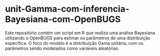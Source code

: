 # unit-Gamma-com-inferencia-Bayesiana-com-OpenBUGS
Este repositório contém um script em R que realiza uma análise Bayesiana utilizando o OpenBUGS para estimar os parâmetros de uma distribuição específica. O foco do modelo é a distribuição Gama unitária, com os parâmetros sendo modelados como variáveis aleatórias.
